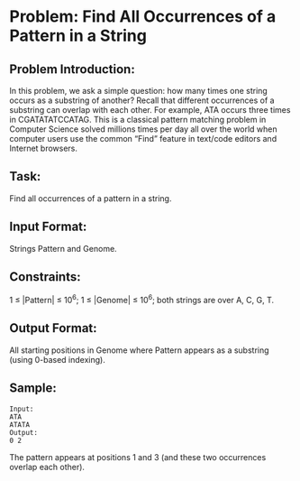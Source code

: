 # Problem: Find All Occurrences of a Pattern in a String

## Problem Introduction:

In this problem, we ask a simple question: how many times one string occurs as a substring of another?
Recall that different occurrences of a substring can overlap with each other. For example, ATA occurs three times in CGATATATCCATAG.
This is a classical pattern matching problem in Computer Science solved millions times per day all over the world when computer users use the common “Find” feature in text/code editors and Internet browsers.

## Task:

Find all occurrences of a pattern in a string.

## Input Format:

Strings Pattern and Genome.

## Constraints:

1 ≤ |Pattern| ≤ 10<sup>6</sup>; 1 ≤ |Genome| ≤ 10<sup>6</sup>; both strings are over A, C, G, T.

## Output Format:

All starting positions in Genome where Pattern appears as a substring (using 0-based
indexing).

## Sample:

```
Input:
ATA
ATATA
Output:
0 2

```

The pattern appears at positions 1 and 3 (and these two occurrences overlap each other).
